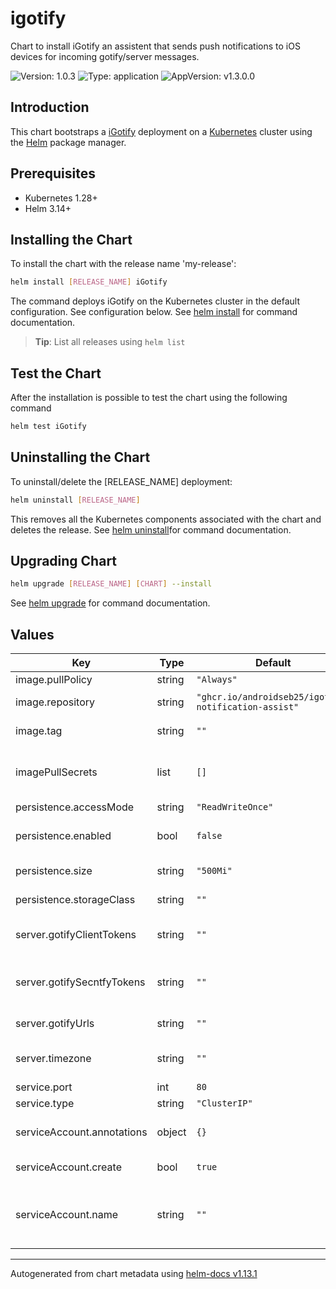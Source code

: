 # igotify

Chart to install iGotify an assistent that sends push notifications to iOS devices for incoming gotify/server messages.

![Version: 1.0.3](https://img.shields.io/badge/Version-1.0.3-informational?style=flat-square) ![Type: application](https://img.shields.io/badge/Type-application-informational?style=flat-square) ![AppVersion: v1.3.0.0](https://img.shields.io/badge/AppVersion-v1.3.0.0-informational?style=flat-square)

## Introduction

This chart bootstraps a [iGotify](https://github.com/androidseb25/iGotify-Notification-Assistent) deployment on a [Kubernetes](https://kubernetes.io) cluster using the [Helm](https://helm.sh) package manager.

## Prerequisites

- Kubernetes 1.28+
- Helm 3.14+

## Installing the Chart

To install the chart with the release name 'my-release':

```bash
helm install [RELEASE_NAME] iGotify
```

The command deploys iGotify on the Kubernetes cluster in the default configuration.
See configuration below.
See [helm install](https://helm.sh/docs/helm/helm_install/) for command documentation.
> **Tip**: List all releases using `helm list`

## Test the Chart

After the installation is possible to test the chart using the following command

```bash
helm test iGotify
```

## Uninstalling the Chart

To uninstall/delete the [RELEASE_NAME] deployment:

```bash
helm uninstall [RELEASE_NAME]
```

This removes all the Kubernetes components associated with the chart and deletes the release.
See [helm uninstall](https://helm.sh/docs/helm/helm_uninstall/)for command documentation.

## Upgrading Chart

```bash
helm upgrade [RELEASE_NAME] [CHART] --install
```

See [helm upgrade](https://helm.sh/docs/helm/helm_upgrade/) for command documentation.

## Values

| Key | Type | Default | Description |
|-----|------|---------|-------------|
| image.pullPolicy | string | `"Always"` | pull policy |
| image.repository | string | `"ghcr.io/androidseb25/igotify-notification-assist"` | repository with igotify image |
| image.tag | string | `""` | current version of the image |
| imagePullSecrets | list | `[]` | imagePullSecrets (not needed, if default image is used) |
| persistence.accessMode | string | `"ReadWriteOnce"` | accessMode |
| persistence.enabled | bool | `false` | enable persistence when true |
| persistence.size | string | `"500Mi"` | default storage size |
| persistence.storageClass | string | `""` | actual storageClass |
| server.gotifyClientTokens | string | `""` | the client token from the Gotify Client |
| server.gotifySecntfyTokens | string | `""` | the SecNtfy Token that you get from the app after configure |
| server.gotifyUrls | string | `""` | the local gotify sever URL |
| server.timezone | string | `""` | server timezone (eg. Europe/Rome) |
| service.port | int | `80` |  |
| service.type | string | `"ClusterIP"` |  |
| serviceAccount.annotations | object | `{}` | add annotations to serviceAccount |
| serviceAccount.create | bool | `true` | enable serviceAccount |
| serviceAccount.name | string | `""` | name of the serviceAccount (will be generated if empty) |

----------------------------------------------
Autogenerated from chart metadata using [helm-docs v1.13.1](https://github.com/norwoodj/helm-docs/releases/v1.13.1)
